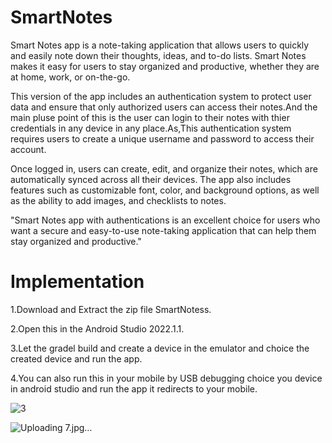 # SmartNotes 

Smart Notes app is a note-taking application that allows users to quickly and easily note down their thoughts, ideas, and to-do lists. 
Smart Notes makes it easy for users to stay organized and productive, whether they are at home, work, or on-the-go.

 This version of the app includes an authentication system to protect user data and ensure that only authorized users can access their notes.And the main pluse point of this is the user can login to their notes with thier credentials in any device in any place.As,This authentication system requires users to create a unique username and password to access their account.
 
 Once logged in, users can create, edit, and organize their notes, which are automatically synced across all their devices. The app also includes features such as customizable font, color, and background options, as well as the ability to add images, and checklists to notes.
 
"Smart Notes app with authentications is an excellent choice for users who want a secure and easy-to-use note-taking application that can help them stay organized and productive."

# Implementation
1.Download and Extract the zip file SmartNotess.

2.Open this in the Android Studio 2022.1.1.

3.Let the gradel build and create a device in the emulator and choice the created device and run the app.

4.You can also run this in your mobile by USB debugging choice you device in android studio and run the app it redirects to your mobile. 

![3](https://github.com/DurgaSusmitha/SmartNotes/assets/127092893/78707659-71d9-445c-bdd5-72849c23044d)

![Uploading 7.jpg…]()

